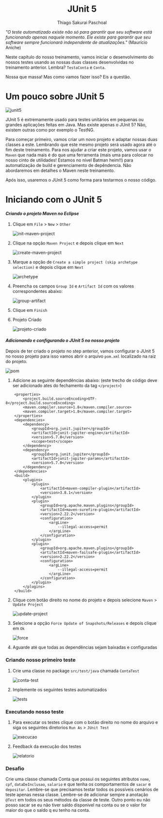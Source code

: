 <h1 align="center">JUnit 5</h1>
<p align="center">Thiago Sakurai Paschoal</p>


*"O teste automatizado existe não só para garantir que seu software está funcionando apenas naquele momento. Ele existe para garantir que seu software sempre funcionará independente de atualizações."* (Maurício Aniche)

Neste capítulo do nosso treinamento, vamos iniciar o desenvolvimento do nossos testes usando as nossas duas classes desenvolvidas no treinamento anterior. Lembra? `TestaConta` e `Conta`.

Nossa que massa! Mas como vamos fazer isso? Eis a questão.

# Um pouco sobre JUnit 5

![junit5](./screenshots/junit5.jpg)

JUnit 5 é extremamente usado para testes unitários em pequenas ou grandes aplicações feitas em Java. Mas existe apenas o JUnit 5? Não, existem outras como por exemplo o TestNG.

Para começar primeiro, vamos criar um novo projeto e adaptar nossas duas classes a este. Lembrando que este mesmo projeto será usado agora até o fim deste treinamento. Para nos ajudar a criar este projeto, vamos usar o `Maven` que nada mais é do que uma ferramenta (mais uma para colocar no nosso cinto de utilidades! Estamos no nível Batman heim!!) para automatização de build e gerenciamento de depêndencia. Não abordaremos em detalhes o Maven neste treinamento.

Após isso, usaremos o JUnit 5 como forma para testarmos o nosso código. 

# Iniciando com o JUnit 5

#### ***Criando o projeto Maven no Eclipse***

1. Clique em `File` > `New` > `Other`

	![init-maven-project](./screenshots/init_maven.png)

2. Clique na opção `Maven Project` e depois clique em `Next`

	![create-maven-project](./screenshots/create-maven-project.png)

3. Marque a opção de `Create a simple project (skip archetype selection)` e depois clique em `Next`

	![archetype](./screenshots/archetype.png)

4. Preencha os campos `Group Id` e `Artifact Id` com os valores correspondentes abaixo:

	![group-artifact](./screenshots/artifact-group.png)

5. Clique em `Finish`

6. Projeto Criado

	![projeto-criado](./screenshots/projeto-maven-criado.png)

#### ***Adicionando e configurando o JUnit 5 no nosso projeto***

Depois de ter criado o projeto no step anterior, vamos configurar o JUnit 5 no nosso projeto para isso vamos abrir o arquivo `pom.xml` localizado na raiz do projeto.

![pom](./screenshots/pom-maven.png)

1. Adicione as seguinte dependências abaixo: (este trecho de código deve ser adicionado ates do fechamento da tag `</project>`)

```code
	<properties>
		<project.build.sourceEncoding>UTF-8</project.build.sourceEncoding>
		<maven.compiler.source>1.8</maven.compiler.source>
		<maven.compiler.target>1.8</maven.compiler.target>
	</properties>
	<dependencies>
        <dependency>
            <groupId>org.junit.jupiter</groupId>
            <artifactId>junit-jupiter-engine</artifactId>
            <version>5.7.0</version>
            <scope>test</scope>
        </dependency>
        <dependency>
            <groupId>org.junit.jupiter</groupId>
            <artifactId>junit-jupiter-params</artifactId>
            <version>5.7.0</version>
        </dependency>
	</dependencies>
	<build>
		<plugins>
			<plugin>
				<artifactId>maven-compiler-plugin</artifactId>
				<version>3.8.1</version>
			</plugin>
			<plugin>
				<groupId>org.apache.maven.plugins</groupId>
				<artifactId>maven-surefire-plugin</artifactId>
				<version>2.22.2</version>
				<configuration>
					<argLine>
						--illegal-access=permit
					</argLine>
				</configuration>
			</plugin>
			<plugin>
				<groupId>org.apache.maven.plugins</groupId>
				<artifactId>maven-failsafe-plugin</artifactId>
				<version>2.22.2</version>
				<configuration>
					<argLine>
						--illegal-access=permit
					</argLine>
				</configuration>
			</plugin>
		</plugins>
	</build>
```

2. Clique com botão direito no nome do projeto e depois selecione `Maven` > `Update Project`

	![update-project](./screenshots/update-project.png)

3. Selecione a opção `Force Update of Snapshots/Releases` e depois clique em `Ok`

	![force](./screenshots/force-update.png)

4. Aguarde até que todas as dependências sejam baixadas e configuradas

### Criando nosso primeiro teste

1. Crie uma classe no package `src/test/java` chamada `ContaTest`

	![conta-test](./screenshots/inicio-test.png)

2. Implemente os seguintes testes automatizados

	![tests](./screenshots/test.png)

### Executando nosso teste

1. Para executar os testes clique com o botão direito no nome do arquivo e siga os seguintes diretorios `Run As` > `JUnit Test`

	![execucao](./screenshots/execucao.png)

2. Feedback da execução dos testes

	![relatorio](./screenshots/relatorio.png)

### Desafio

Crie uma classe chamada Conta que possui os seguintes atributos `nome`, `cpf`, `dataDeInclusao`, `salario` e que tenha os comportamentos de `sacar` e `depositar`. Lembre-se que precisamos testar todos os possíveis cenários de teste apenas nessa classe. Lembre-se de adicionar sempre a anotação `@Test` em todos os seus métodos da classe de teste. Outro ponto eu não posso sacar se eu não tiver saldo disponivel na conta ou se o valor for maior do que o saldo q eu tenho na conta.
